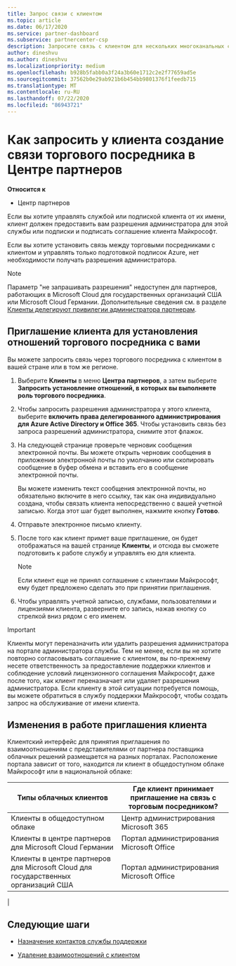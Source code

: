 ```yaml
---
title: Запрос связи с клиентом
ms.topic: article
ms.date: 06/17/2020
ms.service: partner-dashboard
ms.subservice: partnercenter-csp
description: Запросите связь с клиентом для нескольких многоканальных сценариев, а также если необходимо восстановить права делегированного администратора для клиента.
author: dineshvu
ms.author: dineshvu
ms.localizationpriority: medium
ms.openlocfilehash: b928b5fabb0a3f24a3b60e1712c2e2f77659ad5e
ms.sourcegitcommit: 37562b0e29ab921b6b454bb9801376f1feedb715
ms.translationtype: MT
ms.contentlocale: ru-RU
ms.lasthandoff: 07/22/2020
ms.locfileid: "86943721"
---
```

# <a name="how-to-request-a-reseller-relationship-from-a-customer-in-partner-center"></a>Как запросить у клиента создание связи торгового посредника в Центре партнеров

**Относится к**

- Центр партнеров

Если вы хотите управлять службой или подпиской клиента от их имени, клиент должен предоставить вам разрешения администратора для этой службы или подписки и подписать соглашение клиента Майкрософт.

Если вы хотите установить связь между торговыми посредниками с клиентом и управлять только подготовкой подписок Azure, нет необходимости получать разрешения администратора.

>[!NOTE] 
>Параметр "не запрашивать разрешения" недоступен для партнеров, работающих в Microsoft Cloud для государственных организаций США или Microsoft Cloud Германии. Дополнительные сведения см. в разделе [Клиенты делегируют привилегии администратора партнерам](customers-revoke-admin-privileges.md).

## <a name="invite-a-customer-to-establish-a-reseller-relationship-with-you"></a>Приглашение клиента для установления отношений торгового посредника с вами

Вы можете запросить связь через торгового посредника с клиентом в вашей стране или в том же регионе.

1. Выберите **Клиенты** в меню **Центра партнеров**, а затем выберите **Запросить установление отношений, в которых вы выполняете роль торгового посредника**.

2. Чтобы запросить разрешения администратора у этого клиента, выберите **включить права делегированного администрирования для Azure Active Directory и Office 365**. Чтобы установить связь без запроса разрешений администратора, снимите этот флажок.

3. На следующей странице проверьте черновик сообщения электронной почты. Вы можете открыть черновик сообщения в приложении электронной почты по умолчанию или скопировать сообщение в буфер обмена и вставить его в сообщение электронной почты.

   Вы можете изменить текст сообщения электронной почты, но обязательно включите в него ссылку, так как она индивидуально создана, чтобы связать клиента непосредственно с вашей учетной записью. Когда этот шаг будет выполнен, нажмите кнопку **Готово**.

4. Отправьте электронное письмо клиенту.

5. После того как клиент примет ваше приглашение, он будет отображаться на вашей странице **Клиенты**, и отсюда вы сможете подготовить к работе службу и управлять ею для клиента.

   > [!NOTE]
   > Если клиент еще не принял соглашение с клиентами Майкрософт, ему будет предложено сделать это при принятии приглашения. 

6. Чтобы управлять учетной записью, службами, пользователями и лицензиями клиента, разверните его запись, нажав кнопку со стрелкой вниз рядом с его именем.

> [!IMPORTANT]  
> Клиенты могут переназначить или удалить разрешения администратора на портале администратора службы. Тем не менее, если вы не хотите повторно согласовывать соглашение с клиентом, вы по-прежнему несете ответственность за предоставление поддержки клиентов и соблюдение условий лицензионного соглашения Майкрософт, даже после того, как клиент переназначает или удаляет разрешения администратора. Если клиенту в этой ситуации потребуется помощь, вы можете обратиться в службу поддержки Майкрософт, чтобы создать запрос на обслуживание от имени клиента.

## <a name="changes-to-the-customer-invitation-experience"></a>Изменения в работе приглашения клиента

Клиентский интерфейс для принятия приглашения по взаимоотношениям с представителями от партнера поставщика облачных решений размещается на разных порталах. Расположение портала зависит от того, находится ли клиент в общедоступном облаке Майкрософт или в национальной облаке:

|Типы облачных клиентов  | Где клиент принимает приглашение на связь с торговым посредником? |
|---------|---------
| Клиенты в общедоступном облаке | Центр администрирования Microsoft 365 |
| Клиенты в центре партнеров для Microsoft Cloud Германии | Портал администрирования Microsoft Office |
| Клиенты в центре партнеров для Microsoft Cloud для государственных организаций США | Портал администрирования Microsoft Office |
|

## <a name="next-steps"></a>Следующие шаги

- [Назначение контактов службы поддержки](assign-support-contacts.md)

- [Удаление взаимоотношений с клиентом](remove-a-relationship.md)
